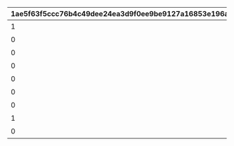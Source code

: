 |1ae5f63f5ccc76b4c49dee24ea3d9f0ee9be9127a16853e196a50e7d78061052|c22de95288055337c3366315896fd10fd924514cccff5cab373a71f6064023f8|0505682dd67f8498911414273754423c74b302c5f270dd022a5a21b5740612e5|7a0330f49216e2f42e5f757c7df0f02e1e91371b14180204fa7f225bc616fc0e|7f9adf16d066b29802e21d548c5b45e7150562fbbdccb1c985c8681069eb9af4|00aaefbae0d6447401fa1b612d952f1685224fdb1ec6d83f0fe46848c986d45e|03bf86d1910113f7bf22e8b81240512d7eb52be7233c848d4101b492e0acfdb2|8832c8fa960730d54893b882651567cca869625c78cb1cc287e7a2d2dce18344|
| --- | --- | --- | --- | --- | --- | --- | --- |
|1|5134061|91002|8|10134|40|ハツネの初夢|2|
|0|5134062|91002|8|10134|40|イノリの初夢|2|
|0|5134063|91002|8|10134|40|カスミの初夢|2|
|0|5134064|91002|8|10134|40|リンの初夢|2|
|0|5134065|91002|8|10134|40|シオリの初夢|2|
|0|5134066|91002|8|10134|40|ミツキの初夢|2|
|0|5134067|91002|8|10134|40|エリコの初夢|2|
|1|5134601|0|0|10134|0|オープニング|1|
|0|5134602|0|0|10134|0|エンディング|3|